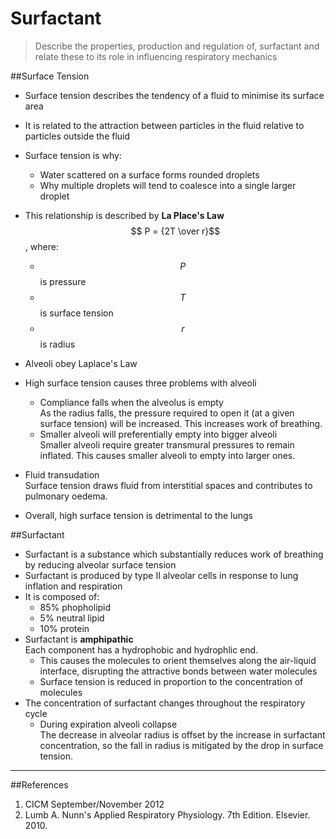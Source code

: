 # Surfactant

> Describe the properties, production and regulation of, surfactant and relate these to its role in influencing respiratory mechanics

##Surface Tension
* Surface tension describes the tendency of a fluid to minimise its surface area
* It is related to the attraction between particles in the fluid relative to particles outside the fluid
* Surface tension is why:
  * Water scattered on a surface forms rounded droplets
  * Why multiple droplets will tend to coalesce into a single larger droplet


* This relationship is described by **La Place's Law**  
$$ P = {2T \over r}$$, where:
  * $$P$$ is pressure
  * $$T$$ is surface tension
  * $$r$$ is radius


* Alveoli obey Laplace's Law
* High surface tension causes three problems with alveoli
  * Compliance falls when the alveolus is empty  
  As the radius falls, the pressure required to open it (at a given surface tension) will be increased. This increases work of breathing.
  * Smaller alveoli will preferentially empty into bigger alveoli  
    Smaller alveoli require greater transmural pressures to remain inflated. This causes smaller alveoli to empty into larger ones.
 * Fluid transudation  
    Surface tension draws fluid from interstitial spaces and contributes to pulmonary oedema.
 
 
 * Overall, high surface tension is detrimental to the lungs

##Surfactant
* Surfactant is a substance which substantially reduces work of breathing by reducing alveolar surface tension
* Surfactant is produced by type II alveolar cells in response to lung inflation and respiration
* It is composed of:
  *  85% phopholipid
  *  5% neutral lipid
  *  10% protein
* Surfactant is **amphipathic**  
Each component has a hydrophobic and hydrophlic end.
  * This causes the molecules to orient themselves along the air-liquid interface, disrupting the attractive bonds between water molecules
  * Surface tension is reduced in proportion to the concentration of molecules
* The concentration of surfactant changes throughout the respiratory cycle
  * During expiration alveoli collapse  
  The decrease in alveolar radius is offset by the increase in surfactant concentration, so the fall in radius is mitigated by the drop in surface tension.

---
##References
1. CICM September/November 2012
2. Lumb A. Nunn's Applied Respiratory Physiology. 7th Edition. Elsevier. 2010.